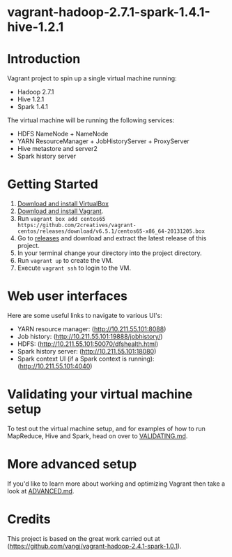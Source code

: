 vagrant-hadoop-2.7.1-spark-1.4.1-hive-1.2.1
===========================================

# Introduction

Vagrant project to spin up a single virtual machine running:

* Hadoop 2.7.1
* Hive 1.2.1
* Spark 1.4.1

The virtual machine will be running the following services:

* HDFS NameNode + NameNode
* YARN ResourceManager + JobHistoryServer + ProxyServer
* Hive metastore and server2
* Spark history server

# Getting Started

1. [Download and install VirtualBox](https://www.virtualbox.org/wiki/Downloads)
2. [Download and install Vagrant](http://www.vagrantup.com/downloads.html).
3. Run ```vagrant box add centos65 https://github.com/2creatives/vagrant-centos/releases/download/v6.5.1/centos65-x86_64-20131205.box```
4. Go to [releases](https://github.com/alexholmes/vagrant-hadoop-2.7.1-spark-1.4.1-hive-1.2.1/releases) and download and extract the latest release of this project.
5. In your terminal change your directory into the project directory.
6. Run ```vagrant up``` to create the VM.
7. Execute ```vagrant ssh``` to login to the VM.

# Web user interfaces

Here are some useful links to navigate to various UI's:

* YARN resource manager:  (http://10.211.55.101:8088)
* Job history:  (http://10.211.55.101:19888/jobhistory/)
* HDFS: (http://10.211.55.101:50070/dfshealth.html)
* Spark history server: (http://10.211.55.101:18080)
* Spark context UI (if a Spark context is running): (http://10.211.55.101:4040)

# Validating your virtual machine setup

To test out the virtual machine setup, and for examples of how to run
MapReduce, Hive and Spark, head on over to [VALIDATING.md](VALIDATING.md).

# More advanced setup

If you'd like to learn more about working and optimizing Vagrant then
take a look at [ADVANCED.md](ADVANCED.md).

# Credits

This project is based on the great work carried out at (https://github.com/vangj/vagrant-hadoop-2.4.1-spark-1.0.1).
